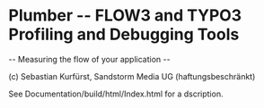 Plumber -- FLOW3 and TYPO3 Profiling and Debugging Tools
========================================================
-- Measuring the flow of your application --

(c) Sebastian Kurfürst, Sandstorm Media UG (haftungsbeschränkt)

See Documentation/build/html/Index.html for a dscription.